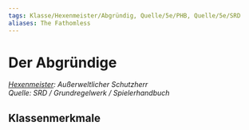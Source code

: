 ```yaml
---
tags: Klasse/Hexenmeister/Abgründig, Quelle/5e/PHB, Quelle/5e/SRD
aliases: The Fathomless
---
```

Der Abgründige
==============

[_Hexenmeister_](../Hexenmeister.md)_: Außerweltlicher Schutzherr_  
_Quelle: SRD / Grundregelwerk / Spielerhandbuch_

Klassenmerkmale
---------------